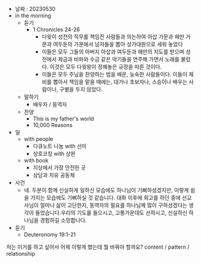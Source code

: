 - 날짜 : 20230530
- in the morning
	- 듣기
		- 1 Chronicles 24-26
			- 다윗이 성전의 직무를 책임진 사람들과 의논하여 아삽 가문과 헤만 가문과 여두둔의 가문에서 남자들을 뽑아 성가대원으로 세워 놓았다
			- 이들은 모두 그들의 아버지 아삽과 여두둔과 헤만의 지도를 받으며 성전에서 제금과 비파와 수금 같은 악기들을 연주해 가면서 노래를 불렀다. 이것은 모두 다윗왕이 정해놓은 규정을 따른 것이다.
			- 이들은 모두 주님을 찬양하는 법을 배운, 능숙한 사람들이다. 이들이 제비를 뽑아서 책임을 맡을 때에는, 대가나 초보자나, 스승이나 배우는 사람이나, 구별을 두지 않았다. 
	- 말하기
		-  배우자 / 동역자 
	- 찬양
		- This is my father's world
		- 10,000 Reasons
- 일
	- with people
		- 다큐노트 나눔 with 선미
		- 상호코칭 with 상완
	- with book
		- 지상에서 가장 안전한 곳
		- 상담과 치유 공동체
- 사건
	- 네. 두분이 함께 신실하게 일하신 모습에도 하나님이 기뻐하셨겠지만, 이렇게 쉼을 가지는 모습에도 기뻐하실 것 같습니다. 대화 이후에 회고를 하던 중에 선교사님이 얼마나 삶이 고단한지, 동역자의 필요를 하나님께 많이 구하셨겠다는 생각이 들었습니다.우리의 기도를 들으시고, 고통가운데도 선하시고, 신실하신 하나님을 경험하길 소망합니다. 
- 듣기
	- Deuteronomy 19:1-21


저는 이거를 하고 싶어서 어제 이렇게 했는데 뭘 바꿔야 할까요?
content / pattern / relationship